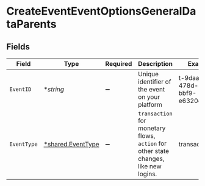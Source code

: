 # CreateEventEventOptionsGeneralDataParents


## Fields

| Field                                                                                 | Type                                                                                  | Required                                                                              | Description                                                                           | Example                                                                               |
| ------------------------------------------------------------------------------------- | ------------------------------------------------------------------------------------- | ------------------------------------------------------------------------------------- | ------------------------------------------------------------------------------------- | ------------------------------------------------------------------------------------- |
| `EventID`                                                                             | **string*                                                                             | :heavy_minus_sign:                                                                    | Unique identifier of the event on your platform                                       | t-9daaebad-478d-4ea3-bbf9-e6320d3f1cea                                                |
| `EventType`                                                                           | [*shared.EventType](../../models/shared/eventtype.md)                                 | :heavy_minus_sign:                                                                    | `transaction` for monetary flows, `action` for other state changes, like new logins.<br/> | transaction                                                                           |